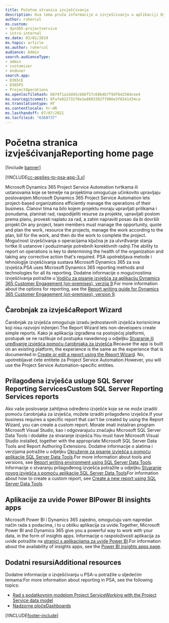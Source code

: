 ```yaml
---
title: Početna stranica izvješćivanja
description: Ova tema pruža informacije o izvješćivanju u aplikaciji Dynamics 365 Project Service Automation.
author: ruhercul
ms.custom:
- dyn365-projectservice
- intro-internal
ms.date: 03/01/2019
ms.topic: article
ms.author: ruhercul
audience: Admin
search.audienceType:
- admin
- customizer
- enduser
search.app:
- D365CE
- D365PS
- ProjectOperations
ms.openlocfilehash: b074f1a1dd45cb66f57c68b4b7f9df64250dcee4
ms.sourcegitcommit: 0fafe022731f0e1e8693382ff906e3f8541d34ca
ms.translationtype: HT
ms.contentlocale: hr-HR
ms.lasthandoff: 07/07/2021
ms.locfileid: "6368737"
---
```

# <a name="reporting-home-page"></a><span data-ttu-id="54f39-103">Početna stranica izvješćivanja</span><span class="sxs-lookup"><span data-stu-id="54f39-103">Reporting home page</span></span>

[!include [banner](../includes/psa-now-project-operations.md)]

[!INCLUDE[cc-applies-to-psa-app-3.x](../includes/cc-applies-to-psa-app-3x.md)]

<span data-ttu-id="54f39-104">Microsoft Dynamics 365 Project Service Automation tvrtkama ili ustanovama koje se temelje na projektima omogućuje učinkovito upravljaju poslovanjem.</span><span class="sxs-lookup"><span data-stu-id="54f39-104">Microsoft Dynamics 365 Project Service Automation lets project-based organizations efficiently manage the operations of their business.</span></span> <span data-ttu-id="54f39-105">Članovi tima na bilo kojem projektu moraju upravljati prilikama i ponudama, planirati rad, raspodijeliti resurse za projekte, upravljati poslom prema planu, provesti naplatu za rad, a zatim napraviti posao da bi dovršili projekt.</span><span class="sxs-lookup"><span data-stu-id="54f39-105">On any project, team members must manage the opportunity, quote and plan the work, resource the projects, manage the work according to the plan, bill for the work, and then do the work to complete the project.</span></span> <span data-ttu-id="54f39-106">Mogućnost izvješćivanja o operacijama ključna je za utvrđivanje stanja tvrtke ili ustanove i poduzimanje potrebnih korektivnih radnji.</span><span class="sxs-lookup"><span data-stu-id="54f39-106">The ability to report on operations is key to determining the health of the organization and taking any corrective action that's required.</span></span> <span data-ttu-id="54f39-107">PSA upotrebljava metode i tehnologije izvješćivanja sustava Microsoft Dynamics 365 za sva izvješća.</span><span class="sxs-lookup"><span data-stu-id="54f39-107">PSA uses Microsoft Dynamics 365 reporting methods and technologies for all its reporting.</span></span> <span data-ttu-id="54f39-108">Dodatne informacije o mogućnostima izvješćivanja potražite u [Vodiču za pisanje izvješća za aplikaciju Dynamics 365 Customer Engagement (on-premises), verzija 9](/dynamics365/customerengagement/on-premises/analytics/reporting-analytics-with-dynamics-365).</span><span class="sxs-lookup"><span data-stu-id="54f39-108">For more information about the options for reporting, see the [Report writing guide for Dynamics 365 Customer Engagement (on-premises), version 9](/dynamics365/customerengagement/on-premises/analytics/reporting-analytics-with-dynamics-365).</span></span>

## <a name="report-wizard"></a><span data-ttu-id="54f39-109">Čarobnjak za izvješća</span><span class="sxs-lookup"><span data-stu-id="54f39-109">Report Wizard</span></span>

<span data-ttu-id="54f39-110">Čarobnjak za izvješća omogućuje izradu jednostavnih izvješća korisnicima koji nisu razvojni inženjeri.</span><span class="sxs-lookup"><span data-stu-id="54f39-110">The Report Wizard lets non-developers create simple reports.</span></span> <span data-ttu-id="54f39-111">Kako je aplikacija izgrađena na postojećoj platformi, postupak se ne razlikuje od postupka navedenog u odjeljku [Stvaranje ili uređivanje izvješća pomoću čarobnjaka za izvješća](/dynamics365/customerengagement/on-premises/basics/create-edit-copy-report-wizard).</span><span class="sxs-lookup"><span data-stu-id="54f39-111">Because the app is built on an existing platform, the experience is the same as the experience that is documented in [Create or edit a report using the Report Wizard](/dynamics365/customerengagement/on-premises/basics/create-edit-copy-report-wizard).</span></span> <span data-ttu-id="54f39-112">No, upotrebljavat ćete entitete za Project Service Automation.</span><span class="sxs-lookup"><span data-stu-id="54f39-112">However, you will use the Project Service Automation-specific entities.</span></span>

## <a name="custom-sql-server-reporting-services-reports"></a><span data-ttu-id="54f39-113">Prilagođena izvješća usluge SQL Server Reporting Services</span><span class="sxs-lookup"><span data-stu-id="54f39-113">Custom SQL Server Reporting Services reports</span></span>

<span data-ttu-id="54f39-114">Ako vaše poslovanje zahtijeva određeno izvješće koje se ne može izraditi pomoću čarobnjaka za izvješća, možete izraditi prilagođeno izvješće.</span><span class="sxs-lookup"><span data-stu-id="54f39-114">If your business requires a specific report that can't be created by using the Report Wizard, you can create a custom report.</span></span> <span data-ttu-id="54f39-115">Morate imati instaliran program Microsoft Visual Studio, kao i odgovarajuću značajku Microsoft SQL Server Data Tools i dodatke za stvaranje izvješća.</span><span class="sxs-lookup"><span data-stu-id="54f39-115">You must have Microsoft Visual Studio installed, together with the appropriate Microsoft SQL Server Data Tools and Report Authoring Extensions.</span></span> <span data-ttu-id="54f39-116">Dodatne informacije o alatima i verzijama potražite u odjeljku [Okruženje za pisanje izvješća s pomoću aplikacije SQL Server Data Tools](/dynamics365/customerengagement/on-premises/analytics/report-writing-environment-using-sql-server-data-tools).</span><span class="sxs-lookup"><span data-stu-id="54f39-116">For more information about tools and versions, see [Report writing environment using SQL Server Data Tools](/dynamics365/customerengagement/on-premises/analytics/report-writing-environment-using-sql-server-data-tools).</span></span> <span data-ttu-id="54f39-117">Informacije o stvaranju prilagođenog izvješća potražite u odjeljku [Stvaranje novog izvješća s pomoću aplikacije SQL Server Data Tools](/dynamics365/customerengagement/on-premises/analytics/create-a-new-report-using-sql-server-data-tools)</span><span class="sxs-lookup"><span data-stu-id="54f39-117">For information about how to create a custom report, see [Create a new report using SQL Server Data Tools](/dynamics365/customerengagement/on-premises/analytics/create-a-new-report-using-sql-server-data-tools).</span></span>

## <a name="power-bi-insights-apps"></a><span data-ttu-id="54f39-118">Aplikacije za uvide Power BI</span><span class="sxs-lookup"><span data-stu-id="54f39-118">Power BI insights apps</span></span>

<span data-ttu-id="54f39-119">Microsoft Power BI i Dynamics 365 zajedno, omogućuju vam napredan način rada s podacima, i to u obliku aplikacija za uvide.</span><span class="sxs-lookup"><span data-stu-id="54f39-119">Together, Microsoft Power BI and Dynamics 365 give you a powerful way to work with your data, in the form of insights apps.</span></span> <span data-ttu-id="54f39-120">Informacije o raspoloživosti aplikacija za uvide potražite na [stranici s aplikacijama za uvide Power BI](https://powerbi.microsoft.com/power-bi-insights-apps/).</span><span class="sxs-lookup"><span data-stu-id="54f39-120">For information about the availability of insights apps, see the [Power BI insights apps page](https://powerbi.microsoft.com/power-bi-insights-apps/).</span></span>


## <a name="additional-resources"></a><span data-ttu-id="54f39-121">Dodatni resursi</span><span class="sxs-lookup"><span data-stu-id="54f39-121">Additional resources</span></span>
<span data-ttu-id="54f39-122">Dodatne informacije o izvješćivanju u PSA-u potražite u sljedećim temama:</span><span class="sxs-lookup"><span data-stu-id="54f39-122">For more information about reporting in PSA, see the following topics:</span></span>

- [<span data-ttu-id="54f39-123">Rad s podatkovnim modelom Project Service</span><span class="sxs-lookup"><span data-stu-id="54f39-123">Working with the Project Service data model</span></span>](reports-working-project-service-data-model.md)
- [<span data-ttu-id="54f39-124">Nadzorne ploče</span><span class="sxs-lookup"><span data-stu-id="54f39-124">Dashboards</span></span>](reports-dashboards.md)



[!INCLUDE[footer-include](../includes/footer-banner.md)]